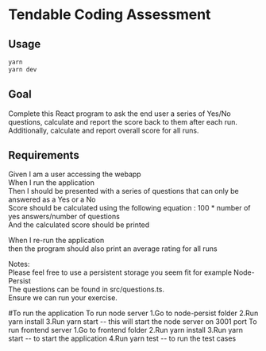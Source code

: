 # Tendable Coding Assessment

## Usage

```sh
yarn
yarn dev
```

## Goal

Complete this React program to ask the end user a series of Yes/No questions, calculate and report the score back to them after each run. Additionally, calculate and report overall score for all runs.

## Requirements

Given I am a user accessing the webapp\
When I run the application\
Then I should be presented with a series of questions that can only be answered as a Yes or a No\
Score should be calculated using the following equation : 100 * number of yes answers/number of questions\
And the calculated score should be printed

When I re-run the application\
then the program should also print an average rating for all runs

Notes:\
Please feel free to use a persistent storage you seem fit for example Node-Persist\
The questions can be found in src/questions.ts.\
Ensure we can run your exercise.


#To run the application
To run node server
    1.Go to node-persist folder
    2.Run yarn install
    3.Run yarn start  -- this will start the node server on 3001 port
To run frontend server
    1.Go to frontend folder
    2.Run yarn install
    3.Run yarn start -- to start the application
    4.Run yarn test -- to run the test cases


